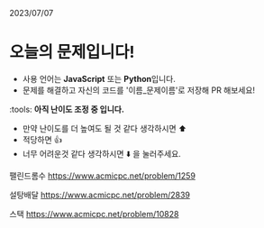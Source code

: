 2023/07/07
# 오늘의 문제입니다!
- 사용 언어는 **JavaScript** 또는 **Python**입니다.
- 문제를 해결하고 자신의 코드를 '이름_문제이름'로 저장해 PR 해보세요!

:tools: **아직 난이도 조정 중 입니다.**
- 만약 난이도를 더 높여도 될 것 같다 생각하시면 :arrow_up:
- 적당하면 :thumbsup:
- 너무 어려운것 같다 생각하시면 :arrow_down: 을 눌러주세요.

팰린드롬수
https://www.acmicpc.net/problem/1259

설탕배달
https://www.acmicpc.net/problem/2839

스택
https://www.acmicpc.net/problem/10828
